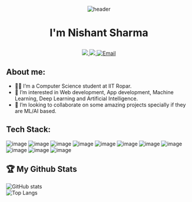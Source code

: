 <p align="center">
<img src="https://capsule-render.vercel.app/api?type=waving&color=timeGradient&height=300&section=header&text=Hey%20There!👋&animation=fadeIn&fontSize=90" alt="header">
</p>

# <p align="center"> I'm Nishant Sharma</p>
<p align="center">
<a href="https://www.instagram.com/nishant3454/">
  	<img src="https://www.vectorlogo.zone/logos/instagram/instagram-icon.svg"></img>
</a>
<a href="https://www.linkedin.com/in/nishant-sharma89/">
<img src="https://www.vectorlogo.zone/logos/linkedin/linkedin-icon.svg"></img>
</a>
<a href="mailto:nish95.sha@gmail.com">
  <img src="https://www.vectorlogo.zone/logos/gmail/gmail-icon.svg" alt="Email">
</a>
</p>

## About me:
* 🧑‍🎓 I’m a Computer Science student at IIT Ropar.
* 🌱 I’m interested in Web development, App development, Machine Learning, Deep Learning and Artificial Intelligence.
* 🤝 I’m looking to collaborate on some amazing projects specially if they are ML/AI based.

## Tech Stack:
![image](https://github.com/Blue-coder89/Blue-coder89/assets/93086180/3931f95e-f6d7-444a-9b9b-340cc26139bb)
![image](https://github.com/Blue-coder89/Blue-coder89/assets/93086180/2a26ad54-d232-46f3-96fa-42fb203f0a5f)
![image](https://github.com/Blue-coder89/Blue-coder89/assets/93086180/2a47faa9-7c43-4490-b6c2-5f7a32b9eb06)
![image](https://github.com/Blue-coder89/Blue-coder89/assets/93086180/e967d50b-9a20-43d4-9162-32452cc7ec1a)
![image](https://github.com/Blue-coder89/Blue-coder89/assets/93086180/b2d5f796-34a3-4026-b254-e5dc477adbfa)
![image](https://github.com/Blue-coder89/Blue-coder89/assets/93086180/d3ac92d2-0053-4cc5-8130-4ca390425b49)
![image](https://github.com/Blue-coder89/Blue-coder89/assets/93086180/e30b6a8a-3921-4d6f-a114-45e2b5eb929a)
![image](https://github.com/Blue-coder89/Blue-coder89/assets/93086180/a83c6ee4-1c7c-44b7-b2b5-302c17b756dc)
![image](https://github.com/Blue-coder89/Blue-coder89/assets/93086180/bdf8519e-83c4-49a2-81d1-2e1e91d78176)
![image](https://github.com/Blue-coder89/Blue-coder89/assets/93086180/ccb257eb-5e4b-4019-b391-e24b0cf1f26f)
![image](https://github.com/Blue-coder89/Blue-coder89/assets/93086180/fdbaf784-893e-4e78-b0c0-24b37b426fec)




## :trophy: My Github Stats <br>
![GitHub stats](https://github-readme-stats.vercel.app/api?username=Blue-coder89&show_icons=true&theme=tokyonight&count_private=true) <br>
![Top Langs](https://github-readme-stats.vercel.app/api/top-langs/?username=Blue-coder89&size_weight=0.5&count_weight=0.5&langs_count=10&layout=compact&theme=tokyonight)
















